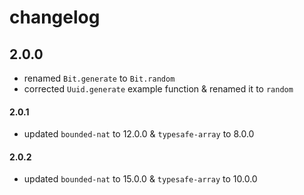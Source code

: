 # changelog

## 2.0.0

- renamed `Bit.generate` to `Bit.random`
- corrected `Uuid.generate` example function & renamed it to `random`

#### 2.0.1

- updated `bounded-nat` to 12.0.0 & `typesafe-array` to 8.0.0

#### 2.0.2

- updated `bounded-nat` to 15.0.0 & `typesafe-array` to 10.0.0
